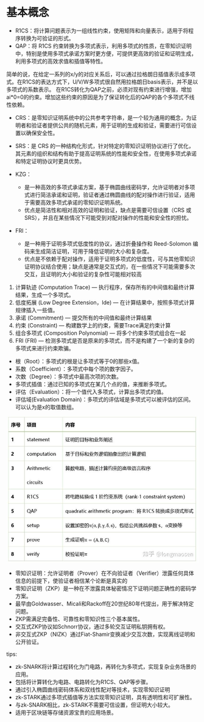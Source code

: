 
# 基本概念

* R1CS：将计算问题表示为一组线性约束，使用矩阵和向量表示，适用于将程序转换为可验证的形式。
* QAP：将 R1CS 约束转换为多项式表示，利用多项式的性质，在零知识证明中，特别是使用多项式承诺方案时更方便，可提供更高效的验证和证明生成，利用多项式的高效求值和插值等特性。

简单的说，在给定一系列的x/y的对应关系后，可以通过拉格朗日插值表示成多项式。在R1CS的表达方式下，U/V/W多项式很自然用拉格朗日basis表示，并不是以多项式的系数表示。
在R1CS转化为QAP之前，必须对现有约束进行增强，增加ai*0=0的约束。增加这些约束的原因是为了保证转化后的QAP的各个多项式不线性依赖。

* CRS：是零知识证明系统中的公共参考字符串，是一个较为通用的概念，为证明者和验证者提供公共的随机元素，用于证明的生成和验证，需要进行可信设置以确保安全性。
* SRS：是 CRS 的一种结构化形式，针对特定的零知识证明协议进行了优化，其元素的组织和结构有助于提高证明系统的性能和安全性，在使用多项式承诺和特定证明协议时更具优势。

* KZG：
    * 是一种高效的多项式承诺方案，基于椭圆曲线密码学，允许证明者对多项式进行简洁承诺和证明，验证者通过椭圆曲线的配对操作进行验证，适用于需要高效多项式承诺的零知识证明系统。
    * 优点是简洁性和相对高效的证明和验证，缺点是需要可信设置（CRS 或 SRS），并且在某些情况下可能受到对配对操作的性能和安全性的担忧。
* FRI：
    * 是一种用于证明多项式低度性的协议，通过折叠操作和 Reed-Solomon 编码来生成简洁证明，可用于降低证明的大小和复杂度。
    * 优点是不依赖于配对操作，适用于证明多项式的低度性，可与其他零知识证明协议结合使用；缺点是通常是交互式的，在一些情况下可能需要多次交互，且证明的大小和验证的复杂性可能相对较高

1. 计算轨迹 (Computation Trace) — 执行程序，保存所有的中间值和最终计算结果，生成一个多项式。
2. 低度拓展 (Low Degree Extension，lde) — 在计算结果中，按照多项式计算规律插入一些值。
3. 承诺 (Commitment) — 提交所有的中间值和最终计算结果
4. 约束 (Constraint) — 构建数学上的约束，需要Trace满足约束计算
5. 组合多项式 (Composition Polynomial) — 将多个约束多项式组合在一起
6. FRI (FRI) — 检测多项式是否是原来的多项式，而不是构建了一个新的复杂的多项式来进行约束欺骗。

* 根（Root）：多项式的根是让多项式等于0的那些x值。
* 系数（Coefficient）：多项式中每个项的数字因子。
* 次数（Degree）：多项式中最高次项的次数。
* 多项式插值：通过已知的多项式在某几个点的值，来推断多项式。
* 评估（Evaluation）：将一个值代入多项式，计算出多项式的值。
* 评估域(Evaluation Domain)：多项式的评估域是多项式可以被评估的区间。可以认为是x的取值数组。

![alt text](../images/image.png)

* 零知识证明：允许证明者（Prover）在不向验证者（Verifier）泄露任何具体信息的前提下，使验证者相信某个论断是真实的
* 零知识证明（ZKP）是一种在不泄露具体秘密情况下证明问题正确性的密码学方案。
* 最早由Goldwasser、Micali和Rackoff在20世纪80年代提出，用于解决特定问题。
* ZKP需满足完备性、可靠性和零知识性三个基本属性。
* 交互式ZKP协议如Schnorr协议，通过多轮交互证明私钥拥有权。
* 非交互式ZKP（NIZK）通过Fiat-Shamir变换减少交互次数，实现离线证明和公开验证。

tips:
* zk-SNARK将计算过程转化为门电路，再转化为多项式，实现复杂业务场景的应用。
* 包括将计算转化为电路、电路转化为R1CS、QAP等步骤。
* 通过引入椭圆曲线密码体系和双线性配对等技术，实现零知识证明
* zk-STARK通过多项式插值等方法实现零知识证明，具有透明性和可扩展性。
* 与zk-SNARK相比，zk-STARK不需要可信设置，但证明大小较大。
* 适用于区块链等存储资源宝贵的应用场景。